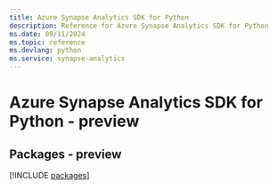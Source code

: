 ```yaml
---
title: Azure Synapse Analytics SDK for Python
description: Reference for Azure Synapse Analytics SDK for Python
ms.date: 09/11/2024
ms.topic: reference
ms.devlang: python
ms.service: synapse-analytics
---
```

# Azure Synapse Analytics SDK for Python - preview
## Packages - preview
[!INCLUDE [packages](synapse-analytics-index.md)]